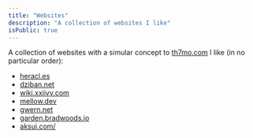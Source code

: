 ```yaml
---
title: "Websites"
description: "A collection of websites I like"
isPublic: true
---
```


A collection of websites with a simular concept to
[th7mo.com](https://th7mo.com) I like (in no particular order):

* [heracl.es](https://heracl.es/)
* [dziban.net](https://dziban.net/)
* [wiki.xxiivv.com](https://wiki.xxiivv.com)
* [mellow.dev](https://mellow.dev/)
* [gwern.net](https://gwern.net)
* [garden.bradwoods.io](https://garden.bradwoods.io/)
* [aksui.com/](https://aksui.com/)
